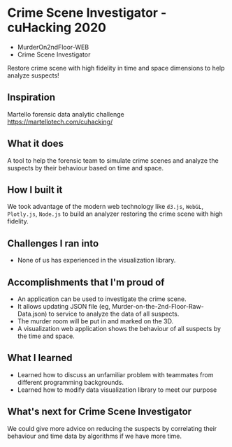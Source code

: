 # Crime Scene Investigator - cuHacking 2020
* MurderOn2ndFloor-WEB 
* Crime Scene Investigator

Restore crime scene with high fidelity in time and space dimensions to help analyze suspects!

## Inspiration
Martello forensic data analytic challenge
https://martellotech.com/cuhacking/

## What it does
A tool to help the forensic team to simulate crime scenes and analyze the suspects by their behaviour based on time and space.

## How I built it
We took advantage of the modern web technology like `d3.js`, `WebGL`, `Plotly.js`, `Node.js` to build an analyzer restoring the crime scene with high fidelity.

## Challenges I ran into
* None of us has experienced in the visualization library.

## Accomplishments that I'm proud of
* An application can be used to investigate the crime scene.
* It allows updating JSON file (eg, Murder-on-the-2nd-Floor-Raw-Data.json) to service to analyze the data of all suspects.
* The murder room will be put in and marked on the 3D.
* A visualization web application shows the behaviour of all suspects by the time and space.

## What I learned
- Learned how to discuss an unfamiliar problem with teammates from different programming backgrounds.
- Learned how to modify data visualization library to meet our purpose

## What's next for Crime Scene Investigator
We could give more advice on reducing the suspects by correlating their behaviour and time data by algorithms if we have more time.
